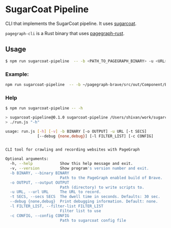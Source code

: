# SugarCoat Pipeline

CLI that implements the SugarCoat pipeline. It uses [sugarcoat](https://github.com/brave-experiments/sugarcoat).

`pagegraph-cli` is a Rust binary that uses [pagegraph-rust](https://github.com/brave-experiments/pagegraph-rust).

## Usage
```bash
$ npm run sugarcoat-pipeline  -- -b <PATH_TO_PAGEGRAPH_BINARY> -u <URL> -t <SECS_TO_RUN_PAGEGRAPH> -l <FILTERLIST>
```
### Example:
```bash
npm run sugarcoat-pipeline  -- -b ~/pagegraph-brave/src/out/Component/Brave\ Browser\ Development.app/Contents/MacOS/Brave\ Browser\ Development -u http://localhost:8000/test-script-calls-script.html  -t 1 -l easylist.txt
```

### Help
```bash
$ npm run sugarcoat-pipeline -- -h

> sugarcoat-pipeline@0.1.0 sugarcoat-pipeline /Users/shivan/work/sugarcoat-experiments/sugarcoat-pipeline
> ./run.js "-h"

usage: run.js [-h] [-v] -b BINARY [-o OUTPUT] -u URL [-t SECS]
              [--debug {none,debug}] [-l FILTER_LIST] [-c CONFIG]


CLI tool for crawling and recording websites with PageGraph

Optional arguments:
  -h, --help            Show this help message and exit.
  -v, --version         Show program's version number and exit.
  -b BINARY, --binary BINARY
                        Path to the PageGraph enabled build of Brave.
  -o OUTPUT, --output OUTPUT
                        Path (directory) to write scripts to.
  -u URL, --url URL     The URL to record.
  -t SECS, --secs SECS  The dwell time in seconds. Defaults: 30 sec.
  --debug {none,debug}  Print debugging information. Default: none.
  -l FILTER_LIST, --filter-list FILTER_LIST
                        Filter list to use
  -c CONFIG, --config CONFIG
                        Path to sugarcoat config file
```
